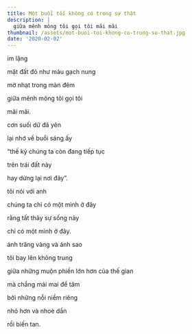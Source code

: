 ```yaml
---
title: Một buổi tối không có trong sự thật
description: |
  giữa mênh mông tôi gọi tôi mãi mãi
thumbnail: /assets/mot-buoi-toi-khong-co-trong-su-that.jpg
date: '2020-02-02'
---
```

im lặng

mặt đất đỏ như màu gạch nung

mờ nhạt trong màn đêm

giữa mênh mông tôi gọi tôi

mãi mãi.




cơn suối dữ đã yên

lại nhớ về buổi sáng ấy

“thế kỷ chúng ta còn đang tiếp tục

trên trái đất này

hay dừng lại nơi đây”.




tôi nói với anh

chúng ta chỉ có một mình ở đây

rằng tất thảy sự sống này

chỉ có một mình ở đây.




ánh trăng vàng và ánh sao

tôi bay lên không trung

giữa những muộn phiền lớn hơn của thế gian

mà chẳng mải mai để tâm

bởi những nỗi niềm riêng

nhỏ hơn và nhoè dần

rồi biến tan.
